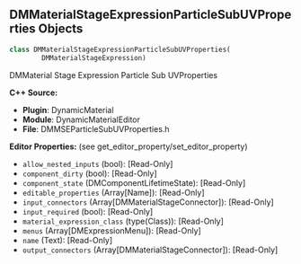 ## DMMaterialStageExpressionParticleSubUVProperties Objects

```python
class DMMaterialStageExpressionParticleSubUVProperties(
        DMMaterialStageExpression)
```

DMMaterial Stage Expression Particle Sub UVProperties

**C++ Source:**

- **Plugin**: DynamicMaterial
- **Module**: DynamicMaterialEditor
- **File**: DMMSEParticleSubUVProperties.h

**Editor Properties:** (see get_editor_property/set_editor_property)

- ``allow_nested_inputs`` (bool):  [Read-Only]
- ``component_dirty`` (bool):  [Read-Only]
- ``component_state`` (DMComponentLifetimeState):  [Read-Only]
- ``editable_properties`` (Array[Name]):  [Read-Only]
- ``input_connectors`` (Array[DMMaterialStageConnector]):  [Read-Only]
- ``input_required`` (bool):  [Read-Only]
- ``material_expression_class`` (type(Class)):  [Read-Only]
- ``menus`` (Array[DMExpressionMenu]):  [Read-Only]
- ``name`` (Text):  [Read-Only]
- ``output_connectors`` (Array[DMMaterialStageConnector]):  [Read-Only]

<a id="unreal.DMMaterialStageExpressionPixelDepth"></a>